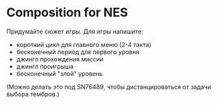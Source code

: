 # Composition for NES

Придумайте сюжет игры. Для игры напишите:

- короткий цикл для главного меню (2-4 такта)
- бесконечный период для первого уровня
- джингл прохождения миссии
- джингл проигрыша
- бесконечный "злой" уровень


(Можно делать это под SN76489, чтобы дистанцироваться от задачи выбора тембров.)
